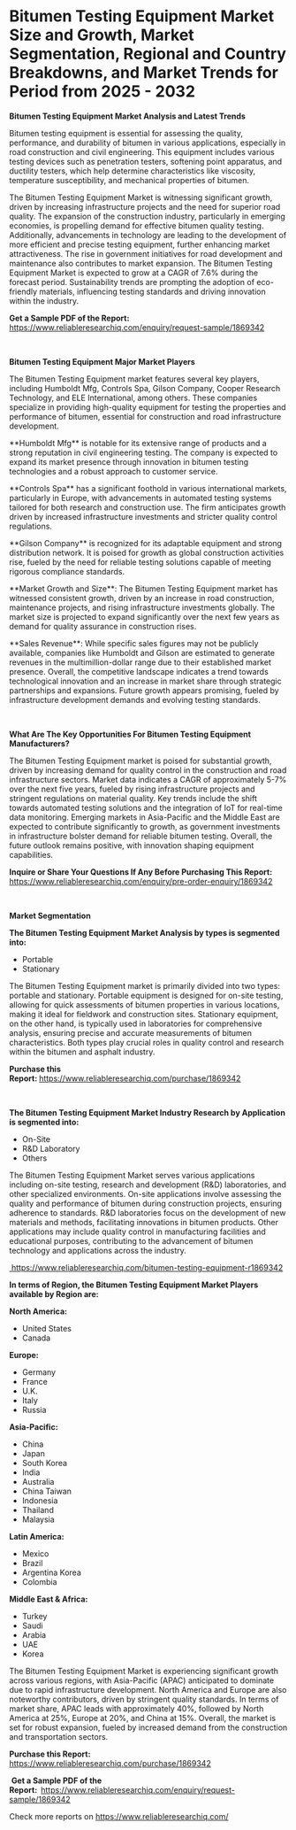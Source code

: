 <p><h1>Bitumen Testing Equipment Market Size and Growth, Market Segmentation, Regional and Country Breakdowns, and Market Trends for Period from 2025 -  2032</h1></p><p><strong>Bitumen Testing Equipment Market Analysis and Latest Trends</strong></p>
<p><p>Bitumen testing equipment is essential for assessing the quality, performance, and durability of bitumen in various applications, especially in road construction and civil engineering. This equipment includes various testing devices such as penetration testers, softening point apparatus, and ductility testers, which help determine characteristics like viscosity, temperature susceptibility, and mechanical properties of bitumen.</p><p>The Bitumen Testing Equipment Market is witnessing significant growth, driven by increasing infrastructure projects and the need for superior road quality. The expansion of the construction industry, particularly in emerging economies, is propelling demand for effective bitumen quality testing. Additionally, advancements in technology are leading to the development of more efficient and precise testing equipment, further enhancing market attractiveness. The rise in government initiatives for road development and maintenance also contributes to market expansion. The Bitumen Testing Equipment Market is expected to grow at a CAGR of 7.6% during the forecast period. Sustainability trends are prompting the adoption of eco-friendly materials, influencing testing standards and driving innovation within the industry.</p></p>
<p><strong>Get a Sample PDF of the Report:&nbsp;</strong> <a href="https://www.reliableresearchiq.com/enquiry/request-sample/1869342?utm_campaign=2285&utm_medium=2&utm_source=Github&utm_content=ia&utm_term=08042025&utm_id=bitumen-testing-equipment">https://www.reliableresearchiq.com/enquiry/request-sample/1869342</a></p>
<p>&nbsp;</p>
<p><strong>Bitumen Testing Equipment Major Market Players</strong></p>
<p><p>The Bitumen Testing Equipment market features several key players, including Humboldt Mfg, Controls Spa, Gilson Company, Cooper Research Technology, and ELE International, among others. These companies specialize in providing high-quality equipment for testing the properties and performance of bitumen, essential for construction and road infrastructure development.</p><p>**Humboldt Mfg** is notable for its extensive range of products and a strong reputation in civil engineering testing. The company is expected to expand its market presence through innovation in bitumen testing technologies and a robust approach to customer service.</p><p>**Controls Spa** has a significant foothold in various international markets, particularly in Europe, with advancements in automated testing systems tailored for both research and construction use. The firm anticipates growth driven by increased infrastructure investments and stricter quality control regulations.</p><p>**Gilson Company** is recognized for its adaptable equipment and strong distribution network. It is poised for growth as global construction activities rise, fueled by the need for reliable testing solutions capable of meeting rigorous compliance standards.</p><p>**Market Growth and Size**: The Bitumen Testing Equipment market has witnessed consistent growth, driven by an increase in road construction, maintenance projects, and rising infrastructure investments globally. The market size is projected to expand significantly over the next few years as demand for quality assurance in construction rises.</p><p>**Sales Revenue**: While specific sales figures may not be publicly available, companies like Humboldt and Gilson are estimated to generate revenues in the multimillion-dollar range due to their established market presence. Overall, the competitive landscape indicates a trend towards technological innovation and an increase in market share through strategic partnerships and expansions. Future growth appears promising, fueled by infrastructure development demands and evolving testing standards.</p></p>
<p>&nbsp;</p>
<p><strong>What Are The Key Opportunities For Bitumen Testing Equipment Manufacturers?</strong></p>
<p><p>The Bitumen Testing Equipment market is poised for substantial growth, driven by increasing demand for quality control in the construction and road infrastructure sectors. Market data indicates a CAGR of approximately 5-7% over the next five years, fueled by rising infrastructure projects and stringent regulations on material quality. Key trends include the shift towards automated testing solutions and the integration of IoT for real-time data monitoring. Emerging markets in Asia-Pacific and the Middle East are expected to contribute significantly to growth, as government investments in infrastructure bolster demand for reliable bitumen testing. Overall, the future outlook remains positive, with innovation shaping equipment capabilities.</p></p>
<p><strong>Inquire or Share Your Questions If Any Before Purchasing This Report:</strong> <a href="https://www.reliableresearchiq.com/enquiry/pre-order-enquiry/1869342?utm_campaign=2285&utm_medium=2&utm_source=Github&utm_content=ia&utm_term=08042025&utm_id=bitumen-testing-equipment">https://www.reliableresearchiq.com/enquiry/pre-order-enquiry/1869342</a></p>
<p>&nbsp;</p>
<p><strong>Market Segmentation</strong></p>
<p><strong>The Bitumen Testing Equipment Market Analysis by types is segmented into:</strong></p>
<p><ul><li>Portable</li><li>Stationary</li></ul></p>
<p><p>The Bitumen Testing Equipment market is primarily divided into two types: portable and stationary. Portable equipment is designed for on-site testing, allowing for quick assessments of bitumen properties in various locations, making it ideal for fieldwork and construction sites. Stationary equipment, on the other hand, is typically used in laboratories for comprehensive analysis, ensuring precise and accurate measurements of bitumen characteristics. Both types play crucial roles in quality control and research within the bitumen and asphalt industry.</p></p>
<p><strong>Purchase this Report:&nbsp;</strong><a href="https://www.reliableresearchiq.com/purchase/1869342?utm_campaign=2285&utm_medium=2&utm_source=Github&utm_content=ia&utm_term=08042025&utm_id=bitumen-testing-equipment">https://www.reliableresearchiq.com/purchase/1869342</a></p>
<p>&nbsp;</p>
<p><strong>The Bitumen Testing Equipment Market Industry Research by Application is segmented into:</strong></p>
<p><ul><li>On-Site</li><li>R&D Laboratory</li><li>Others</li></ul></p>
<p><p>The Bitumen Testing Equipment Market serves various applications including on-site testing, research and development (R&D) laboratories, and other specialized environments. On-site applications involve assessing the quality and performance of bitumen during construction projects, ensuring adherence to standards. R&D laboratories focus on the development of new materials and methods, facilitating innovations in bitumen products. Other applications may include quality control in manufacturing facilities and educational purposes, contributing to the advancement of bitumen technology and applications across the industry.</p></p>
<p><a href="https://www.reliableresearchiq.com/bitumen-testing-equipment-r1869342?utm_campaign=2285&utm_medium=2&utm_source=Github&utm_content=ia&utm_term=08042025&utm_id=bitumen-testing-equipment">&nbsp;https://www.reliableresearchiq.com/bitumen-testing-equipment-r1869342</a></p>
<p><strong>In terms of Region, the Bitumen Testing Equipment Market Players available by Region are:</strong></p>
<p>
    <p> <strong> North America: </strong>
        <ul>
            <li>United States</li>
            <li>Canada</li>
        </ul>
        </p> 
    <p> <strong> Europe: </strong>
        <ul>
            <li>Germany</li>
            <li>France</li>
            <li>U.K.</li>
            <li>Italy</li>
            <li>Russia</li>
        </ul>
        </p> 
    <p> <strong> Asia-Pacific: </strong>
        <ul>
            <li>China</li>
            <li>Japan</li>
            <li>South Korea</li>
            <li>India</li>
            <li>Australia</li>
            <li>China Taiwan</li>
            <li>Indonesia</li>
            <li>Thailand</li>
            <li>Malaysia</li>
        </ul>
        </p> 
    <p> <strong> Latin America: </strong>
        <ul>
            <li>Mexico</li>
            <li>Brazil</li>
            <li>Argentina Korea</li>
            <li>Colombia</li>
        </ul>
        </p> 
    <p> <strong> Middle East & Africa: </strong>
        <ul>
            <li>Turkey</li>
            <li>Saudi</li>
            <li>Arabia</li>
            <li>UAE</li>
            <li>Korea</li>
        </ul>
    </p>
    </p>
<p><p>The Bitumen Testing Equipment Market is experiencing significant growth across various regions, with Asia-Pacific (APAC) anticipated to dominate due to rapid infrastructure development. North America and Europe are also noteworthy contributors, driven by stringent quality standards. In terms of market share, APAC leads with approximately 40%, followed by North America at 25%, Europe at 20%, and China at 15%. Overall, the market is set for robust expansion, fueled by increased demand from the construction and transportation sectors.</p></p>
<p><strong>Purchase this Report: </strong><a href="https://www.reliableresearchiq.com/purchase/1869342?utm_campaign=2285&utm_medium=2&utm_source=Github&utm_content=ia&utm_term=08042025&utm_id=bitumen-testing-equipment">https://www.reliableresearchiq.com/purchase/1869342</a></p>
<p>&nbsp;<strong>Get a Sample PDF of the Report:&nbsp;&nbsp;</strong><a href="https://www.reliableresearchiq.com/enquiry/request-sample/1869342?utm_campaign=2285&utm_medium=2&utm_source=Github&utm_content=ia&utm_term=08042025&utm_id=bitumen-testing-equipment">https://www.reliableresearchiq.com/enquiry/request-sample/1869342</a></p>
<p><strong></strong></p>
<p>Check more reports on <a href="https://www.reliableresearchiq.com/?utm_campaign=2285&utm_medium=2&utm_source=Github&utm_content=ia&utm_term=08042025&utm_id=bitumen-testing-equipment">https://www.reliableresearchiq.com/</a></p>